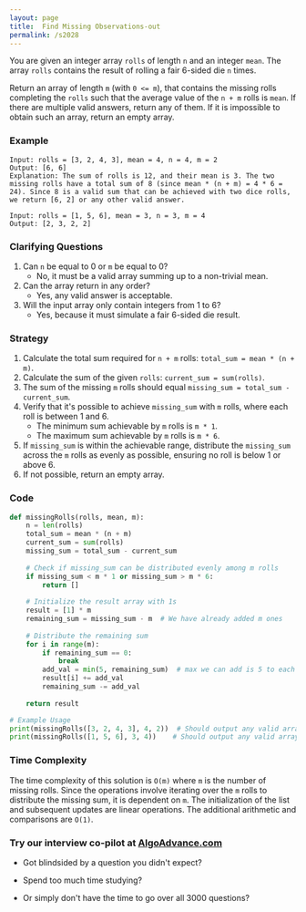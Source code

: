 ```yaml
---
layout: page
title:  Find Missing Observations-out
permalink: /s2028
---
```


You are given an integer array `rolls` of length `n` and an integer `mean`. The array `rolls` contains the result of rolling a fair 6-sided die `n` times.

Return an array of length `m` (with `0 <= m`), that contains the missing rolls completing the `rolls` such that the average value of the `n + m` rolls is `mean`. If there are multiple valid answers, return any of them. If it is impossible to obtain such an array, return an empty array.

### Example
```plaintext
Input: rolls = [3, 2, 4, 3], mean = 4, n = 4, m = 2
Output: [6, 6]
Explanation: The sum of rolls is 12, and their mean is 3. The two missing rolls have a total sum of 8 (since mean * (n + m) = 4 * 6 = 24). Since 8 is a valid sum that can be achieved with two dice rolls, we return [6, 2] or any other valid answer.

Input: rolls = [1, 5, 6], mean = 3, n = 3, m = 4
Output: [2, 3, 2, 2]
```

### Clarifying Questions
1. Can `n` be equal to 0 or `m` be equal to 0?
    - No, it must be a valid array summing up to a non-trivial mean.
2. Can the array return in any order?
    - Yes, any valid answer is acceptable.
3. Will the input array only contain integers from 1 to 6?
    - Yes, because it must simulate a fair 6-sided die result.

### Strategy
1. Calculate the total sum required for `n + m` rolls: `total_sum = mean * (n + m)`.
2. Calculate the sum of the given `rolls`: `current_sum = sum(rolls)`.
3. The sum of the missing `m` rolls should equal `missing_sum = total_sum - current_sum`.
4. Verify that it's possible to achieve `missing_sum` with `m` rolls, where each roll is between 1 and 6.
    - The minimum sum achievable by `m` rolls is `m * 1`.
    - The maximum sum achievable by `m` rolls is `m * 6`.
5. If `missing_sum` is within the achievable range, distribute the `missing_sum` across the `m` rolls as evenly as possible, ensuring no roll is below 1 or above 6.
6. If not possible, return an empty array.

### Code
```python
def missingRolls(rolls, mean, m):
    n = len(rolls)
    total_sum = mean * (n + m)
    current_sum = sum(rolls)
    missing_sum = total_sum - current_sum
    
    # Check if missing_sum can be distributed evenly among m rolls
    if missing_sum < m * 1 or missing_sum > m * 6:
        return []
    
    # Initialize the result array with 1s
    result = [1] * m
    remaining_sum = missing_sum - m  # We have already added m ones
    
    # Distribute the remaining sum
    for i in range(m):
        if remaining_sum == 0:
            break
        add_val = min(5, remaining_sum)  # max we can add is 5 to each roll as it already has 1
        result[i] += add_val
        remaining_sum -= add_val
    
    return result

# Example Usage
print(missingRolls([3, 2, 4, 3], 4, 2))  # Should output any valid array like [6, 6]
print(missingRolls([1, 5, 6], 3, 4))    # Should output any valid array like [2, 3, 2, 2]
```

### Time Complexity
The time complexity of this solution is `O(m)` where `m` is the number of missing rolls. Since the operations involve iterating over the `m` rolls to distribute the missing sum, it is dependent on `m`. The initialization of the list and subsequent updates are linear operations. The additional arithmetic and comparisons are `O(1)`.


### Try our interview co-pilot at [AlgoAdvance.com](https://algoAdvance.com)

- Got blindsided by a question you didn't expect?

- Spend too much time studying?

- Or simply don't have the time to go over all 3000 questions?


